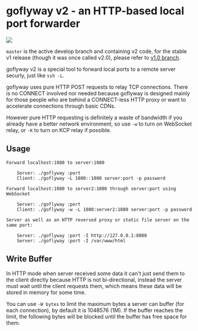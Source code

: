 # goflyway v2 - an HTTP-based local port forwarder

![](https://raw.githubusercontent.com/coyove/goflyway/gdev/.misc/logo.png)

`master` is the active develop branch and containing v2 code, for the stable v1 release (though it was once called v2.0), please refer to [v1.0 branch](https://github.com/coyove/goflyway/tree/v1.0).

goflyway v2 is a special tool to forward local ports to a remote server securly, just like `ssh -L`.

goflyway uses pure HTTP POST requests to relay TCP connections. There is no CONNECT involved nor needed because goflyway is designed mainly for those people who are behind a CONNECT-less HTTP proxy or want to accelerate connections through basic CDNs.

However pure HTTP requesting is definitely a waste of bandwidth if you already have a better network environment, so use `-w` to turn on WebSocket relay, or `-K` to turn on KCP relay if possible.

## Usage
```
Forward localhost:1080 to server:1080

    Server: ./goflyway :port
    Client: ./goflyway -L 1080::1080 server:port -p password

Forward localhost:1080 to server2:1080 through server:port using WebSocket

    Server: ./goflyway :port
    Client: ./goflyway -w -L 1080:server2:1080 server:port -p password

Server as well as an HTTP reversed proxy or static file server on the same port:

    Server: ./goflyway :port -I http://127.0.0.1:8080
    Server: ./goflyway :port -I /var/www/html
```

## Write Buffer

In HTTP mode when server received some data it can't just send them to the client directly because HTTP is not bi-directional, instead the server must wait until the client requests them, which means these data will be stored in memory for some time.

You can use `-W bytes` to limit the maximum bytes a server can buffer (for each connection), by default it is 1048576 (1M). If the buffer reaches the limit, the following bytes will be blocked until the buffer has free space for them.
